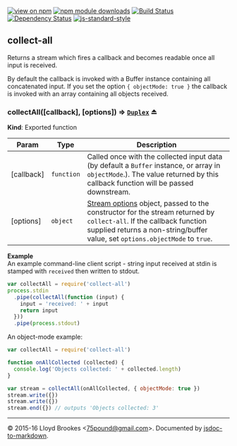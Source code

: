 [![view on npm](http://img.shields.io/npm/v/collect-all.svg)](https://www.npmjs.org/package/collect-all)
[![npm module downloads](http://img.shields.io/npm/dt/collect-all.svg)](https://www.npmjs.org/package/collect-all)
[![Build Status](https://travis-ci.org/75lb/collect-all.svg?branch=master)](https://travis-ci.org/75lb/collect-all)
[![Dependency Status](https://david-dm.org/75lb/collect-all.svg)](https://david-dm.org/75lb/collect-all)
[![js-standard-style](https://img.shields.io/badge/code%20style-standard-brightgreen.svg)](https://github.com/feross/standard)

<a name="module_collect-all"></a>
## collect-all
Returns a stream which fires a callback and becomes readable once all input is received.

By default the callback is invoked with a Buffer instance containing all concatenated input. If you set the option `{ objectMode: true }` the callback is invoked with an array containing all objects received.

<a name="exp_module_collect-all--collectAll"></a>
### collectAll([callback], [options]) ⇒ <code>[Duplex](https://nodejs.org/api/stream.html#stream_class_stream_duplex)</code> ⏏
**Kind**: Exported function  

| Param | Type | Description |
| --- | --- | --- |
| [callback] | <code>function</code> | Called once with the collected input data (by default a `Buffer` instance, or array in `objectMode`.). The value returned by this callback function will be passed downstream. |
| [options] | <code>object</code> | [Stream options](https://nodejs.org/dist/latest-v5.x/docs/api/stream.html#stream_new_stream_readable_options) object, passed to the constructor for the stream returned by `collect-all`. If the callback function supplied returns a non-string/buffer value, set `options.objectMode` to `true`. |

**Example**  
An example command-line client script - string input received at stdin is stamped with `received` then written to  stdout.
```js
var collectAll = require('collect-all')
process.stdin
  .pipe(collectAll(function (input) {
    input = 'received: ' + input
    return input
  }))
  .pipe(process.stdout)
```

An object-mode example:
```js
var collectAll = require('collect-all')

function onAllCollected (collected) {
  console.log('Objects collected: ' + collected.length)
}

var stream = collectAll(onAllCollected, { objectMode: true })
stream.write({})
stream.write({})
stream.end({}) // outputs 'Objects collected: 3'
```

* * *

&copy; 2015-16 Lloyd Brookes \<75pound@gmail.com\>. Documented by [jsdoc-to-markdown](https://github.com/jsdoc2md/jsdoc-to-markdown).
